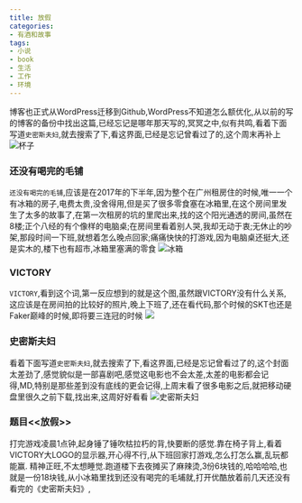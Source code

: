 ```yaml
---
title: 放假
categories: 
- 有酒和故事
tags: 
- 小说
- book
- 生活
- 工作
- 环境
---
```


博客也正式从WordPress迁移到Github,WordPress不知道怎么额优化,从以前的写的博客的备份中找出这篇,已经忘记是哪年那天写的,冥冥之中,似有共鸣,看着下面写道`史密斯夫妇`,就去搜索了下,看这界面,已经是忘记曾看过了的,这个周末再补上
![杯子](https://hexosrc.oss-cn-shenzhen.aliyuncs.com/blog/20190531180347.jpg)
<!-- more -->

### 还没有喝完的毛铺
`还没有喝完的毛铺`,应该是在2017年的下半年,因为整个在广州租房住的时候,唯一一个有冰箱的房子,电费太贵,没舍得用,但是买了很多零食塞在冰箱里,在这个房间里发生了太多的故事了,在第一次租房的坑的里爬出来,找的这个阳光通透的房间,虽然在8楼;正个八经的有个像样的电脑桌;在房间里看着别人哭,我却无动于衷;无休止的吵架,那段时间一下班,就想着怎么晚点回家;痛痛快快的打游戏,因为电脑桌还挺大,还是实木的,楼下也有超市,冰箱里塞满的零食
![冰箱](https://hexosrc.oss-cn-shenzhen.aliyuncs.com/blog/20190531173251.jpg)

### VICTORY
`VICTORY`,看到这个词,第一反应想到的就是这个图,虽然跟VICTORY没有什么关系,这应该是在房间拍的比较好的照片,晚上下班了,还在看代码,那个时候的SKT也还是Faker巅峰的时候,即将要三连冠的时候
![](https://hexosrc.oss-cn-shenzhen.aliyuncs.com/blog/20190531174132.jpg)


### 史密斯夫妇
看着下面写道`史密斯夫妇`,就去搜索了下,看这界面,已经是忘记曾看过了的,这个封面太差劲了,感觉貌似是一部喜剧吧,感觉这电影也不会太差,太差的电影都会记得,MD,特别是那些差到没有底线的更会记得,上周末看了很多电影之后,就把移动硬盘里很久之前下载,找出来,这周好好看看
![史密斯夫妇](https://hexosrc.oss-cn-shenzhen.aliyuncs.com/blog/20190531172015.png)

### 题目<<放假>>
打完游戏凌晨1点钟,起身锤了锤吹枯拉朽的背,快要断的感觉.靠在椅子背上,看着VICTORY大LOGO的显示器,开心得不行,从下班回家打游戏,怎么打怎么赢,乱玩都能赢.
精神正旺,不太想睡觉.跑道楼下去夜摊买了麻辣烫,3份6块钱的,哈哈哈哈,也就是一份18块钱,从小冰箱里找到还没有喝完的毛埔就,打开优酷放着前几天还没有看完的《史密斯夫妇》,
